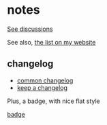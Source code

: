 # notes

[See discussions](https://github.com/nichoth/notes/discussions)

See also, [the list on my website](https://nichoth.com/list/)

## changelog

* [common changelog](https://common-changelog.org/)
* [keep a changelog](https://keepachangelog.com/en/1.0.0/)

Plus, a badge, with nice flat style

[badge](https://github.com/nichoth/badge?tab=readme-ov-file#common-changelog)
